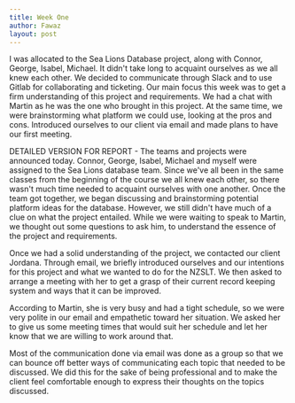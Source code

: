 ```yaml
---
title: Week One
author: Fawaz
layout: post
---
```


I was allocated to the Sea Lions Database project, along with Connor, George, Isabel, Michael. It didn't take long to acquaint ourselves as we all knew each other. We decided to communicate through Slack and to use Gitlab for collaborating and ticketing. Our main focus this week was to get a firm understanding of this project and requirements. We had a chat with Martin as he was the one who brought in this project. At the same time, we were brainstorming what platform we could use, looking at the pros and cons. Introduced ourselves to our client via email and made plans to have our first meeting.


DETAILED VERSION FOR REPORT - The teams and projects were announced today. Connor, George, Isabel, Michael and myself were assigned to the Sea Lions database team. Since we've all been in the same classes from the beginning of the course we all knew each other, so there wasn't much time needed to acquaint ourselves with one another. Once the team got together, we began discussing and brainstorming potential platform ideas for the database. However, we still didn't have much of a clue on what the project entailed. While we were waiting to speak to Martin, we thought out some questions to ask him, to understand the essence of the project and requirements.

Once we had a solid understanding of the project, we contacted our client Jordana. Through email, we briefly introduced ourselves and our intentions for this project and what we wanted to do for the NZSLT. We then asked to arrange a meeting with her to get a grasp of their current record keeping system and ways that it can be improved.

According to Martin, she is very busy and had a tight schedule, so we were very polite in our email and empathetic toward her situation. We asked her to give us some meeting times that would suit her schedule and let her know that we are willing to work around that.

Most of the communication done via email was done as a group so that we can bounce off better ways of communicating each topic that needed to be discussed. We did this for the sake of being professional and to make the client feel comfortable enough to express their thoughts on the topics discussed.